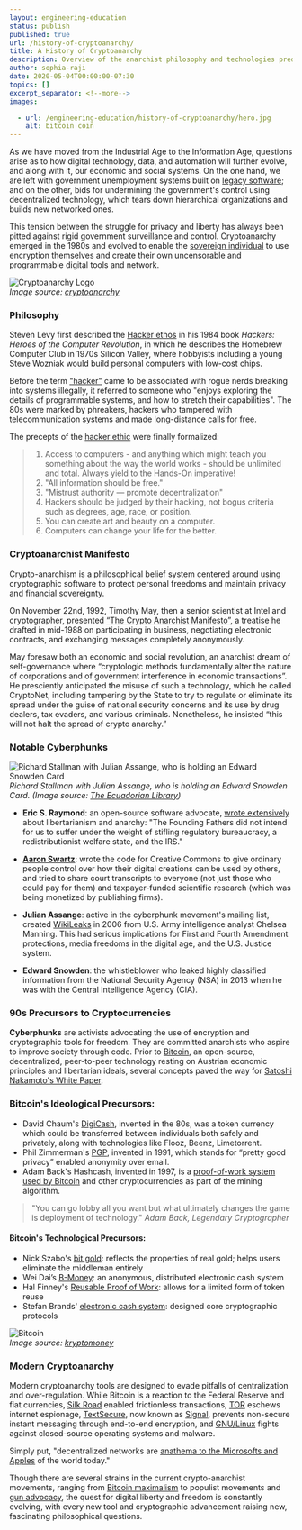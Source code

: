 ```yaml
---
layout: engineering-education
status: publish
published: true
url: /history-of-cryptoanarchy/
title: A History of Cryptoanarchy
description: Overview of the anarchist philosophy and technologies predating Bitcoin.
author: sophia-raji
date: 2020-05-04T00:00:00-07:30
topics: []
excerpt_separator: <!--more-->
images:

  - url: /engineering-education/history-of-cryptoanarchy/hero.jpg
    alt: bitcoin coin
---
```

As we have moved from the Industrial Age to the Information Age, questions arise as to how digital technology, data, and automation will further evolve, and along with it, our economic and social systems. On the one hand, we are left with government unemployment systems built on [legacy software](https://www.popularmechanics.com/science/a32095395/cobol-programming-language-covid-19/); and on the other, bids for undermining the government's control using decentralized technology, which tears down hierarchical organizations and builds new networked ones.
<!--more-->

This tension between the struggle for privacy and liberty has always been pitted against rigid government surveillance and control. Cryptoanarchy emerged in the 1980s and evolved to enable the [sovereign individual](https://medium.com/@RhysLindmark/the-sovereign-individual-book-review-takeaways-quotes-and-critique-ad9da55852b1) to use encryption themselves and create their own uncensorable and programmable digital tools and network.

![Cryptoanarchy Logo](/engineering-educationhttps://pbs.twimg.com/profile_images/1171592365766774784/dyFZLr7Q_400x400.jpg)<br/>
*Image source: [cryptoanarchy](https://pbs.twimg.com/profile_images/1171592365766774784/dyFZLr7Q_400x400.jpg)*

### Philosophy
Steven Levy first described the [Hacker ethos](https://www.wired.com/2010/04/ff-hackers/) in his 1984 book *Hackers: Heroes of the Computer Revolution*, in which he describes the Homebrew Computer Club in 1970s Silicon Valley, where hobbyists including a young Steve Wozniak would build personal computers with low-cost chips.

Before the term ["hacker"](http://www.catb.org/jargon/html/H/hacker.html) came to be associated with rogue nerds breaking into systems illegally, it referred to someone who "enjoys exploring the details of programmable systems, and how to stretch their capabilities". The 80s were marked by phreakers, hackers who tampered with telecommunication systems and made long-distance calls for free.

The precepts of the [hacker ethic](http://project.cyberpunk.ru/idb/hacker_ethics.html) were finally formalized:

> 1. Access to computers - and anything which might teach you something about the way the world works - should be unlimited and total. Always yield to the Hands-On imperative!
> 2. "All information should be free."
> 3. "Mistrust authority — promote decentralization"
> 4. Hackers should be judged by their hacking, not bogus criteria such as degrees, age, race, or position.
> 5. You can create art and beauty on a computer.
> 6. Computers can change your life for the better.

### Cryptoanarchist Manifesto
Crypto-anarchism is a philosophical belief system centered around using cryptographic software to protect personal freedoms and maintain privacy and financial sovereignty.

On November 22nd, 1992, Timothy May, then a senior scientist at Intel and cryptographer, presented [“The Crypto Anarchist Manifesto”](https://www.activism.net/cypherpunk/crypto-anarchy.html), a treatise he drafted in mid-1988 on participating in business, negotiating electronic contracts, and exchanging messages completely anonymously.

May foresaw both an economic and social revolution, an anarchist dream of self-governance where “cryptologic methods fundamentally alter the nature of corporations and of government interference in economic transactions”. He presciently anticipated the misuse of such a technology, which he called CryptoNet, including tampering by the State to try to regulate or eliminate its spread under the guise of national security concerns and its use by drug dealers, tax evaders, and various criminals. Nonetheless, he insisted “this will not halt the spread of crypto anarchy.”

### Notable Cyberphunks

![Richard Stallman with Julian Assange, who is holding an Edward Snowden Card](/engineering-educationhttps://miro.medium.com/max/500/0*eT5LwH4rOihgpThm.jpeg)<br/>
*Richard Stallman with Julian Assange, who is holding an Edward Snowden Card. (Image source: [The Ecuadorian Library](https://miro.medium.com/max/500/0*eT5LwH4rOihgpThm.jpeg))*

- **Eric S. Raymond**: an open-source software advocate, [wrote extensively](http://www.catb.org/~esr/writings/anarchist.html) about libertarianism and anarchy: "The Founding Fathers did not intend for us to suffer under the weight of stifling regulatory bureaucracy, a redistributionist welfare state, and the IRS."

- **[Aaron Swartz](http://www.aaronsw.com/weblog/archive)**: wrote the code for Creative Commons to give ordinary people control over how their digital creations can be used by others, and tried to share court transcripts to everyone (not just those who could pay for them) and taxpayer-funded scientific research (which was being monetized by publishing firms).

- **Julian Assange**: active in the cyberphunk movement's mailing list, created [WikiLeaks](https://en.wikipedia.org/wiki/WikiLeaks) in 2006 from U.S. Army intelligence analyst Chelsea Manning. This had serious implications for First and Fourth Amendment protections, media freedoms in the digital age, and the U.S. Justice system.

- **Edward Snowden**: the whistleblower who leaked highly classified information from the National Security Agency (NSA) in 2013 when he was with the Central Intelligence Agency (CIA).

### 90s Precursors to Cryptocurrencies

**Cyberphunks** are activists advocating the use of encryption and cryptographic tools for freedom. They are committed anarchists who aspire to improve society through code. Prior to [Bitcoin](https://bitcoin.org/), an open-source, decentralized, peer-to-peer technology resting on Austrian economic principles and libertarian ideals, several concepts paved the way for [Satoshi Nakamoto's White Paper](https://bitcoin.org/en/bitcoin-paper).

### Bitcoin's Ideological Precursors:

- David Chaum's [DigiCash](https://en.wikipedia.org/wiki/DigiCash), invented in the 80s, was a token currency which could be transferred between individuals both safely and privately, along with technologies like Flooz, Beenz, Limetorrent.
- Phil Zimmerman's [PGP](https://en.wikipedia.org/wiki/Pretty_Good_Privacy), invented in 1991, which stands for “pretty good privacy” enabled anonymity over email.
- Adam Back's Hashcash, invented in 1997, is a [proof-of-work system used by Bitcoin](https://bitcoinmagazine.com/articles/back-future-adam-back-remembers-cypherpunk-revolution-origins-bitcoin-1441741053) and other cryptocurrencies as part of the mining algorithm.

>"You can go lobby all you want but what ultimately changes the game is deployment of technology."
<cite>Adam Back, Legendary Cryptographer</cite>


#### Bitcoin's Technological Precursors:
- Nick Szabo's [bit gold](https://nakamotoinstitute.org/bit-gold/): reflects the properties of real gold; helps users eliminate the middleman entirely
- Wei Dai’s [B-Money](https://en.bitcoin.it/wiki/Wei_Dai): an anonymous, distributed electronic cash system
- Hal Finney's [Reusable Proof of Work](https://nakamotoinstitute.org/finney/rpow/index.html): allows for a limited form of token reuse
- Stefan Brands' [electronic cash system](https://cryptome.org/jya/brands-dc.htm): designed core cryptographic protocols

![Bitcoin](/engineering-educationhttps://kryptomoney.com/wp-content/uploads/2018/07/KryptoMoney.com-BitMEX-Cryptocurrency-Exchange-I-billion-bitcoin-trading-volume-400x250.jpg)<br/>
*Image source: [kryptomoney](https://kryptomoney.com/wp-content/uploads/2018/07/KryptoMoney.com-BitMEX-Cryptocurrency-Exchange-I-billion-bitcoin-trading-volume-400x250.jpg)*

### Modern Cryptoanarchy
Modern cryptoanarchy tools are designed to evade pitfalls of centralization and over-regulation. While Bitcoin is a reaction to the Federal Reserve and fiat currencies, [Silk Road](https://www.wired.com/2017/05/silk-road-creators-life-sentence-actually-boosted-dark-web-drug-sales/) enabled frictionless transactions, [TOR](https://www.torproject.org/) eschews internet espionage, [TextSecure](https://github.com/signalapp/Signal-Android), now known as [Signal](https://signal.org/blog/the-new-textsecure/), prevents non-secure instant messaging through end-to-end encryption, and [GNU/Linux](https://www.gnu.org/gnu/linux-and-gnu.en.html) fights against closed-source operating systems and malware.

Simply put, "decentralized networks are [anathema to the Microsofts and Apples](https://bitcoinmagazine.com/articles/crypto-anarchists-cryptoanarchists-2-1412033787) of the world today."

Though there are several strains in the current crypto-anarchist movements, ranging from [Bitcoin maximalism](https://blog.liquid.com/what-is-bitcoin-maximalism) to populist movements and [gun advocacy](https://defdist.org/), the quest for digital liberty and freedom is constantly evolving, with every new tool and cryptographic advancement raising new, fascinating philosophical questions.
